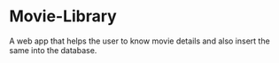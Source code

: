 # Movie-Library
A web app that helps the user to know movie details and also insert the same into the database.

